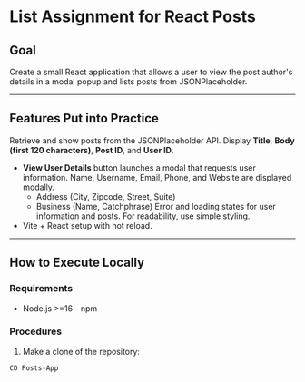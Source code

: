 # List Assignment for React Posts

 ## Goal
 Create a small React application that allows a user to view the post author's details in a modal popup and lists posts from JSONPlaceholder.


 ---

 ## Features Put into Practice

 Retrieve and show posts from the JSONPlaceholder API.
 Display **Title**, **Body (first 120 characters)**, **Post ID**, and **User ID**.
 - **View User Details**  button launches a modal that requests user information.
 Name, Username, Email, Phone, and Website are displayed modally.
   - Address (City, Zipcode, Street, Suite)
   - Business (Name, Catchphrase)
 Error and loading states for user information and posts.
 For readability, use simple styling.
 - Vite + React setup with hot reload.

 ---

 ## How to Execute Locally

 ### Requirements

 - Node.js >=16 - npm

 ### Procedures

 1. Make a clone of the repository:

 ```bash git clone <your-github-repo-url>
 CD Posts-App